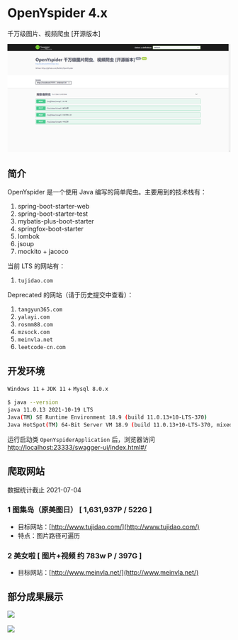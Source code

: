 # OpenYspider 4.x

千万级图片、视频爬虫 [开源版本]

![](swagger3.png)

## 简介

OpenYspider 是一个使用 Java 编写的简单爬虫。主要用到的技术栈有：

1. spring-boot-starter-web
2. spring-boot-starter-test
3. mybatis-plus-boot-starter
4. springfox-boot-starter
5. lombok
6. jsoup
7. mockito + jacoco

当前 LTS 的网站有：

1. `tujidao.com`

Deprecated 的网站（请于历史提交中查看）：

1. `tangyun365.com`
2. `yalayi.com`
3. `rosmm88.com`
4. `mzsock.com`
5. `meinvla.net`
6. `leetcode-cn.com`

## 开发环境

`Windows 11` + `JDK 11` + `Mysql 8.0.x`

```sh
$ java --version
java 11.0.13 2021-10-19 LTS
Java(TM) SE Runtime Environment 18.9 (build 11.0.13+10-LTS-370)
Java HotSpot(TM) 64-Bit Server VM 18.9 (build 11.0.13+10-LTS-370, mixed mode)
```

运行启动类 `OpenYspiderApplication` 后，浏览器访问 [http://localhost:23333/swagger-ui/index.html#/](http://localhost:23333/swagger-ui/index.html#/)

## 爬取网站

数据统计截止 2021-07-04

### 1 图集岛（原美图日） [ 1,631,937P / 522G ]

- 目标网站：[http://www.tujidao.com/](http://www.tujidao.com/)
- 特点：图片路径可遍历

### 2 美女啦 [ 图片+视频 约 783w P / 397G ]

- 目标网站：[http://www.meinvla.net/](http://www.meinvla.net/)

## 部分成果展示

![](result1.png)

![](result2.png)
